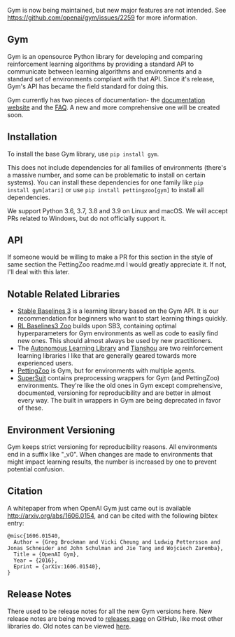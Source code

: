 Gym is now being maintained, but new major features are not intended. See https://github.com/openai/gym/issues/2259 for more information.

## Gym

Gym is an opensource Python library for developing and comparing reinforcement learning algorithms by providing a standard API to communicate between learning algorithms and environments and a standard set of environments compliant with that API. Since it's release, Gym's API has became the field standard for doing this.

Gym currently has two pieces of documentation- the [documentation website](http://gym.openai.com) and the [FAQ](https://github.com/openai/gym/wiki/FAQ). A new and more comprehensive one will be created soon.

## Installation

To install the base Gym library, use `pip install gym`.

This does not include dependencies for all families of environments (there's a massive number, and some can be problematic to install on certain systems). You can install these dependencies for one family like `pip install gym[atari]` or use `pip install pettingzoo[gym]` to install all dependencies.

We support Python 3.6, 3.7, 3.8 and 3.9 on Linux and macOS. We will accept PRs related to Windows, but do not officially support it.

## API

If someone would be willing to make a PR for this section in the style of same section the PettingZoo readme.md I would greatly appreciate it. If not, I'll deal with this later.

## Notable Related Libraries

* [Stable Baselines 3](https://github.com/DLR-RM/stable-baselines3) is a learning library based on the Gym API. It is our recommendation for beginners who want to start learning things quickly.
* [RL Baselines3 Zoo](https://github.com/DLR-RM/rl-baselines3-zoo) builds upon SB3, containing optimal hyperparameters for Gym environments as well as code to easily find new ones. This should almost always be used by new practitioners.
* The [Autonomous Learning Library](https://github.com/cpnota/autonomous-learning-library) and [Tianshou](https://github.com/thu-ml/tianshou) are two reinforcement learning libraries I like that are generally geared towards more experienced users.
* [PettingZoo](https://github.com/PettingZoo-Team/PettingZoo) is Gym, but for environments with multiple agents.
* [SuperSuit](https://github.com/PettingZoo-Team/SuperSuit) contains preprocessing wrappers for Gym (and PettingZoo) environments. They're like the old ones in Gym except comprehensive, documented, versioning for reproducibility and are better in almost every way. The built in wrappers in Gym are being deprecated in favor of these. 

## Environment Versioning

Gym keeps strict versioning for reproducibility reasons. All environments end in a suffix like "\_v0".  When changes are made to environments that might impact learning results, the number is increased by one to prevent potential confusion.

## Citation

A whitepaper from when OpenAI Gym just came out is available http://arxiv.org/abs/1606.0154, and can be cited with the following bibtex entry:

```
@misc{1606.01540,
  Author = {Greg Brockman and Vicki Cheung and Ludwig Pettersson and Jonas Schneider and John Schulman and Jie Tang and Wojciech Zaremba},
  Title = {OpenAI Gym},
  Year = {2016},
  Eprint = {arXiv:1606.01540},
}
```

## Release Notes

There used to be release notes for all the new Gym versions here. New release notes are being moved to [releases page](https://github.com/openai/gym/releases) on GitHub, like most other libraries do. Old notes can be viewed [here](https://github.com/openai/gym/blob/31be35ecd460f670f0c4b653a14c9996b7facc6c/README.rst).
